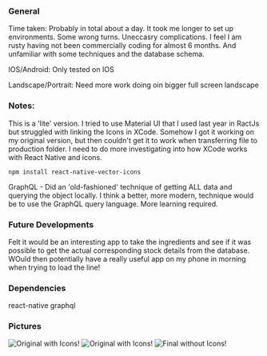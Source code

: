 ### General

Time taken: Probably in total about a day. It took me longer to set up environments. Some wrong turns. Uneccasry complications. I feel I am rusty having not been commercially coding for almost 6 months. And unfamiliar with some techniques and the database schema.

IOS/Android: Only tested on IOS

Landscape/Portrait: Need more work doing oin bigger full screen landscape

### Notes:

This is a 'lite' version. I tried to use Material UI that I used last year in RactJs but struggled with linking the Icons in XCode. Somehow I got it working on my original version, but then couldn't get it to work when transferring file to production folder. I need to do more investigating into how XCode works with React Native and icons.

```npm install react-native-vector-icons```

GraphQL - Did an 'old-fashioned' technique of getting ALL data and querying the object locally. I think a better, more modern, technique would be to use the GraphQL query language. More learning required.

### Future Developments
Felt it would be an interesting app to take the ingredients and see if it was possible to get the actual corresponding stock details from the database. WOuld then potentially have a really useful app on my phone in morning when trying to load the line!

### Dependencies
react-native
graphql

### Pictures

![Original with Icons!](/img/original-with-icons-1.png "Original with Icons")
![Original with Icons!](/img/original-with-icons-2.png "Original with Icons")
![Final without Icons!](/img/original-without-icons-1.png "Original with Icons")